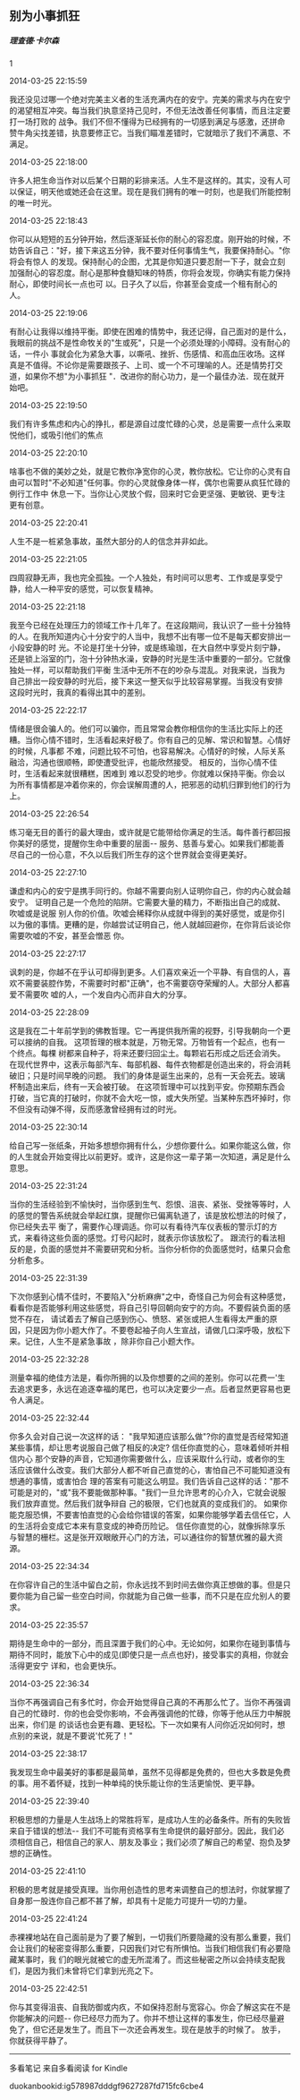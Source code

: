## 别为小事抓狂

##### 理查德·卡尔森

  

  1

  

2014-03-25 22:15:59

我还没见过哪一个绝对完美主义者的生活充满内在的安宁。完美的需求与内在安宁的渴望相互冲突。每当我们执意坚持己见时，不但无法改善任何事情，而且注定要打一场打败的
战争。我们不但不懂得为已经拥有的一切感到满足与感激，还拼命赞牛角尖找差错，执意要修正它。当我们瞄准差错时，它就暗示了我们不满意、不满足。

  

2014-03-25 22:18:00

许多人把生命当作对以后某个日期的彩排来活。人生不是这样的。其实，没有人可以保证，明天他或她还会在这里。现在是我们拥有的唯一时刻，也是我们所能控制的唯一时光。

  

2014-03-25 22:18:43

你可以从短短的五分钟开始，然后逐渐延长你的耐心的容忍度。刚开始的时候，不妨告诉自己："好，接下来这五分钟，我不要对任何事情生气，我要保持耐心。"你将会有惊人
的发现。保持耐心的企图，尤其是你知道只要忍耐一下子，就会立刻加强耐心的容忍度。耐心是那种食髓知味的特质，你将会发现，你确实有能力保持耐心，即使时间长一点也可
以。日子久了以后，你甚至会变成一个租有耐心的人。

  

2014-03-25 22:19:06

有耐心让我得以维持平衡。即使在困难的情势中，我还记得，自己面对的是什么，我眼前的挑战不是性命牧关的"生或死"，只是一个必须处理的小障碍。没有耐心的话，一件小
事就会化为紧急大事，以嘶吼、挫折、伤感情、和高血压收场。这样真是不值得。不论你是需要跟孩子、上司、或一个不可理喻的人。还是情势打交道，如果你不想"为小事抓狂
"．改进你的耐心功力，是一个最佳办法．现在就开始吧。

  

2014-03-25 22:19:50

我们有许多焦虑和内心的挣扎，都是源自过度忙碌的心灵，总是需要一点什么来取悦他们，或吸引他们的焦点

  

2014-03-25 22:20:10

啥事也不做的美妙之处，就是它教你净宽你的心灵，教你放松。它让你的心灵有自由可以暂时"不必知道"任何事。你的心灵就像身体一样，偶尔也需要从疯狂忙碌的例行工作中
休息一下。当你让心灵放个假，回来时它会更坚强、更敏锐、更专注更有创意。

  

2014-03-25 22:20:41

人生不是一桩紧急事故，虽然大部分的人的信念并非如此。

  

2014-03-25 22:21:05

四周寂静无声，我也完全孤独。一个人独处，有时间可以思考、工作或是享受宁静，给人一种平安的感觉，可以恢复精神。

  

2014-03-25 22:21:18

我至今已经在处理压力的领域工作十几年了。在这段期间，我认识了一些十分独特的人。在我所知道内心十分安宁的人当中，我想不出有哪一位不是每天都安排出一小段安静的时
光。不论是打坐十分钟，或是练瑜珈，在大自然中享受片刻宁静，还是锁上浴室的门，泡十分钟热水澡，安静的时光是生活中重要的一部分。它就像独处一样，可以帮助我们平衡
生活中无所不在的吵杂与混乱。对我来说，当我为自己排出一段安静的时光后，接下来这一整天似乎比较容易掌握。当我没有安排 这段时光时，我真的看得出其中的差别。

  

2014-03-25 22:22:17

情绪是很会骗人的。他们可以骗你，而且常常会教你相信你的生活比实际上的还糟。当你心情不错时，生活看起来好极了。你有自己的见解、常识和智慧。心情好的时候，凡事都
不难，问题比较不可怕，也容易解决。心情好的时候，人际关系融洽，沟通也很顺畅，即使遭受批评，也能欣然接受。 相反的，当你心情不佳时，生活看起来就很糟糕，困难到
难以忍受的地步。你就难以保持平衡。你会以为所有事情都是冲着你来的，你会误解周遭的人，把邪恶的动机归罪到他们的行为上。

  

2014-03-25 22:26:54

练习毫无目的善行的最大理由，或许就是它能带给你满足的生活。每件善行都回报你美好的感觉，提醒你生命中重要的层面--
服务、慈善与爱心。如果我们都能善尽自己的一份心意，不久以后我们所生存的这个世界就会变得更美好。

  

2014-03-25 22:27:10

谦虚和内心的安宁是携手同行的。你越不需要向别人证明你自己，你的内心就会越安宁。 证明自己是一个危险的陷阱。它需要大量的精力，不断指出自己的成就、吹嘘或是说服
别人你的价值。吹嘘会稀释你从成就中得到的美好感觉，或是你引以为傲的事情。更糟的是，你越尝试证明自己，他人就越回避你，在你背后谈论你需要吹嘘的不安，甚至会憎恶
你。

  

2014-03-25 22:27:17

讽刺的是，你越不在乎认可却得到更多。人们喜欢亲近一个平静、有自信的人，喜欢不需要装腔作势，不需要时时都"正确"，也不需要窃夺荣耀的人。大部分人都喜爱不需要吹
嘘的人，一个发自内心而非自大的分享。

  

2014-03-25 22:28:09

这是我在二十年前学到的佛教哲理。它一再提供我所需的视野，引导我朝向一个更可以接纳的自我。 这项哲理的根本就是，万物无常。万物皆有一个起点，也有一个终点。每棵
树都来自种子，将来还要归回尘土。每颗岩石形成之后还会消失。在现代世界中，这表示每部汽车、每部机器、每件衣物都是创造出来的，将会消耗破旧；只是时间早晚的问题。
我们的身体是诞生出来的，总有一天会死去。玻璃杯制造出来后，终有一天会被打破。
在这项哲理中可以找到平安。你预期东西会打破，当它真的打破时，你就不会大吃一惊，或大失所望。当某种东西坏掉时，你不但没有动弹不得，反而感激曾经拥有过的时光。

  

2014-03-25 22:30:14

给自己写一张纸条，开始多想想你拥有什么，少想你要什么。如果你能这么做，你的人生就会开始变得比以前更好。或许，这是你这一辈子第一次知道，满足是什么意思。

  

2014-03-25 22:31:24

当你的生活经验到不愉快时，当你感到生气、怨恨、沮丧、紧张、受挫等等时，人的感觉的警告系统就会举起红旗，提醒你已偏离轨道了，该是放松想法的时候了，你已经失去平
衡了，需要作心理调适。你可以有看待汽车仪表板的警示灯的方式，来看待这些负面的感觉。灯号闪起时，就表示你该放松了。
跟流行的看法相反的是，负面的感觉并不需要研究和分析。当你分析你的负面感觉时，结果只会愈分析愈多。

  

2014-03-25 22:31:39

下次你感到心情不佳时，不要陷入"分析麻痹"之中，奇怪自己为何会有这种感觉，看看你是否能够利用这些感觉，将自己引导回朝向安宁的方向。不要假装负面的感觉不存在，
请试着去了解自己感到伤心、愤怒、紧张或把人生看得太严重的原因，只是因为你小题大作了。不要卷起袖子向人生宣战，请做几口深呼吸，放松下来。记住，人生不是紧急事故
，除非你自己小题大作。

  

2014-03-25 22:32:28

测量幸福的绝佳方法是，看你所拥的以及你想要的之间的差别。你可以花费一'生去追求更多，永远在追逐幸福的尾巴，也可以决定要少一点。后者显然更容易也更令人满足。

  

2014-03-25 22:32:44

你多久会对自己说一次这样的话： "我早知道应该那么做"?你的直觉是否经常知道某些事情，却让思考说服自己做了相反的决定? 信任你直觉的心，意味着倾听并相信内心
那个安静的声音，它知道你需要做什么，应该采取什么行动，或者你的生活应该做什么改变。我们大部分人都不听自己直觉的心，害怕自己不可能知道没有想通的事情，或害怕合
理的答案有可能这么明显。我们告诉自己这样的话："那不可能是对的，"或"我不要能做那种事。"我们一旦允许思考的心介入，它就会说服我们放弃直觉。然后我们就争辩自
己的极限，它们也就真的变成我们的。 如果你能克服恐惧，不要害怕直觉的心会给你错误的答案，如果你能够学着去信任它，人的生活将会变成它本来有意变成的神奇历险记。
信任你直觉的心，就像拆除享乐与智慧的栅栏。这是张开双眼敞开心门的方法，可以通往你的智慧优雅的最大资源。

  

2014-03-25 22:34:34

在你容许自己的生活中留白之前，你永远找不到时间去做你真正想做的事。但是只要你能为自己留一些空白时间，你就能为自己做一些事，而不只是在应允别人的要求。

  

2014-03-25 22:35:57

期待是生命中的一部分，而且深置于我们的心中。无论如何，如果你在碰到事情与期待不同时，能放下心中的成见(即使只是一点点也好)，接受事实的真相，你就会活得更安宁
详和，也会更快乐。

  

2014-03-25 22:36:34

当你不再强调自己有多忙时，你会开始觉得自己真的不再那么忙了。当你不再强调自己的忙碌时．你的也会受你影响，不会再强调他的忙碌，你等于他从压力中解脱出来，你们是
的谈话也会更有趣、更轻松。下一次如果有人问你近况如何时，想点别的来说，就是不要说'忙死了！"

  

2014-03-25 22:38:17

我发现生命中最美好的事都是最简单，虽然不见得都是免费的，但也大多数是免费的事。用不着怀疑，找到一种单纯的快乐能让你的生活更愉悦、更平静。

  

2014-03-25 22:39:40

积极思想的力量是人生战场上的常胜将军，是成功人生的必备条件。所有的失败皆来自于错误的想法--
我们不可能有资格享有生命提供的最好部分。因此，我们必须相信自己，相信自己的家人、朋友及事业；我们必须了解自己的希望、抱负及梦想的正确性。

  

2014-03-25 22:41:10

积极的思考就是接受真理。当你用创造性的思考来调整自己的想法时，你就掌握了自身那一股连你自己都不甚了解，却具有十足能力可提升一切的力量。

  

2014-03-25 22:41:24

赤裸裸地站在自己面前是为了要了解到，一切我们所要隐藏的没有那么重要，我们会让我们的秘密变得那么重要，只因我们对它有所惧怕。当我们相信我们有必要隐藏某事时，我
们的眼光就被它的虚无所混淆了。而这些秘密之所以会持续支配我们，是因为我们未曾将它们拿到光亮之下。

  

2014-03-25 22:42:51

你与其变得沮丧、自我防御或内疚，不如保持忍耐与宽容心。你会了解这实在不是你能解决的问题--
你已经尽力而为了。你并不想让这样的事发生，你已经尽量避免了，但它还是发生了。而且下一次还会再发生。现在是放手的时候了。 放手，你就获得平静了。

* * *

多看笔记 来自多看阅读 for Kindle

duokanbookid:ig578987dddgf9627287fd715fc6cbe4

